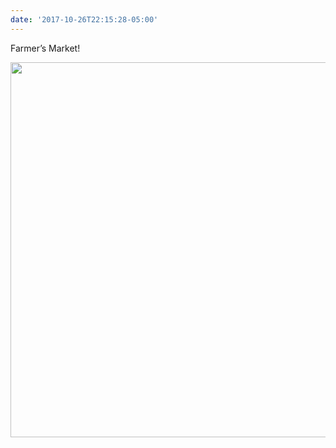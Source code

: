```yaml
---
date: '2017-10-26T22:15:28-05:00'
---
```

Farmer’s Market!

<img src="/posts/uploads/2017/2c89974220.jpg" width="600" height="600" />
